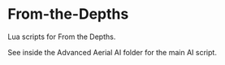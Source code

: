 # From-the-Depths 
Lua scripts for From the Depths.

See inside the Advanced Aerial AI folder for the main AI script.
